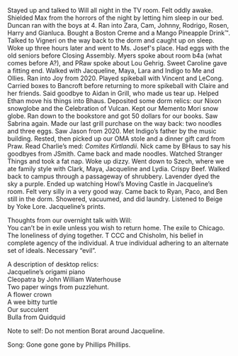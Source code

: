 Stayed up and talked to Will all night in the TV room. Felt oddly awake. Shielded Max from the horrors of the night by letting him sleep in our bed. Duncan ran with the boys at 4\. Ran into Zara, Cam, Johnny, Rodrigo, Rosen, Harry and Gianluca. Bought a Boston Creme and a Mango Pineapple Drink™. Talked to Vigneri on the way back to the dorm and caught up on sleep. Woke up three hours later and went to Ms. Josef's place. Had eggs with the old seniors before Closing Assembly. Myers spoke about room b4a (what comes before A?), and PRaw spoke about Lou Gehrig. Sweet Caroline gave a fitting end. Walked with Jacqueline, Maya, Lara and Indigo to Me and Ollies. Ran into Joy from 2020\. Played spikeball with Vincent and LeCong. Carried boxes to Bancroft before returning to more spikeball with Claire and her friends. Said goodbye to Aidan in Grill, who made us tear up. Helped Ethan move his things into Bhaus. Deposited some dorm relics: our Nixon snowglobe and the Celebration of Vulcan. Kept our Memento Mori snow globe. Ran down to the bookstore and got 50 dollars for our books. Saw Sabrina again. Made our last grill purchase on the way back: two noodles and three eggs. Saw Jason from 2020\. Met Indigo’s father by the music building. Rested, then picked up our OMA stole and a dinner gift card from Praw. Read Charlie’s med: *Comites Kirtlandii.* Nick came by BHaus to say his goodbyes from JSmith. Came back and made noodles. Watched Stranger Things and took a fat nap. Woke up dizzy. Went down to Szech, where we ate family style with Clark, Maya, Jacqueline and Lydia. Crispy Beef. Walked back to campus through a passageway of shrubbery. Lavender dyed the sky a purple. Ended up watching Howl’s Moving Castle in Jacqueline’s room. Felt very silly in a very good way. Came back to Ryan, Paco, and Ben still in the dorm. Showered, vacuumed, and did laundry. Listened to Beige by Yoke Lore. Jacqueline’s prints.

Thoughts from our overnight talk with Will:  
You can’t be in exile unless you wish to return home. The exile to Chicago. The loneliness of dying together. T CCC and Chisholm, his belief in complete agency of the individual. A true individual adhering to an alternate set of ideals. Necessary “evil”.

A description of desktop relics:   
Jacqueline’s origami piano  
Cleopatra by John William Waterhouse  
Two paper wings from puzzlehunt.   
A flower crown  
A wee bitty turtle  
Our succulent  
Bulla from Quidquid

Note to self: Do not mention Borat around Jacqueline.

Song: Gone gone gone by Phillips Phillips.